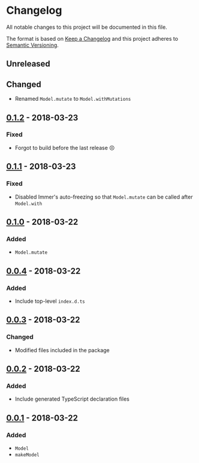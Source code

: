 # Changelog

All notable changes to this project will be documented in this file.

The format is based on [Keep a Changelog](http://keepachangelog.com/en/1.0.0/)
and this project adheres to [Semantic Versioning](http://semver.org/spec/v2.0.0.html).

## Unreleased

## Changed

* Renamed `Model.mutate` to `Model.withMutations`

## [0.1.2] - 2018-03-23

### Fixed

* Forgot to build before the last release :persevere:

## [0.1.1] - 2018-03-23

### Fixed

* Disabled Immer's auto-freezing so that `Model.mutate` can be called after `Model.with`

## [0.1.0] - 2018-03-22

### Added

* `Model.mutate`

## [0.0.4] - 2018-03-22

### Added

* Include top-level `index.d.ts`

## [0.0.3] - 2018-03-22

### Changed

* Modified files included in the package

## [0.0.2] - 2018-03-22

### Added

* Include generated TypeScript declaration files

## [0.0.1] - 2018-03-22

### Added

* `Model`
* `makeModel`

[unreleased]: https://github.com/maxdeviant/figurine/compare/v0.1.2...HEAD
[0.1.2]: https://github.com/maxdeviant/figurine/compare/v0.1.1...v0.1.2
[0.1.1]: https://github.com/maxdeviant/figurine/compare/v0.1.0...v0.1.1
[0.1.0]: https://github.com/maxdeviant/figurine/compare/v0.0.4...v0.1.0
[0.0.4]: https://github.com/maxdeviant/figurine/compare/v0.0.3...v0.0.4
[0.0.3]: https://github.com/maxdeviant/figurine/compare/v0.0.2...v0.0.3
[0.0.2]: https://github.com/maxdeviant/figurine/compare/v0.0.1...v0.0.2
[0.0.1]: https://github.com/maxdeviant/figurine/compare/166f623...v0.0.1
